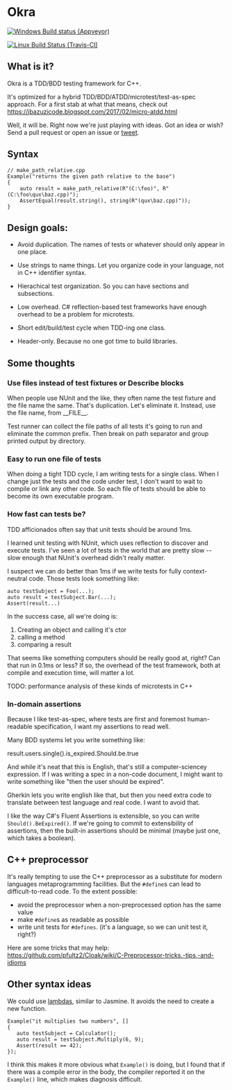 # Okra

[![Windows Build status (Appveyor)](https://ci.appveyor.com/api/projects/status/u80a5vwc2ru4mu0k/branch/master?svg=true)](https://ci.appveyor.com/project/JayBazuzi/okra/branch/master)

[![Linux Build Status (Travis-CI)](https://travis-ci.org/JayBazuzi/Okra.svg?branch=master)](https://travis-ci.org/JayBazuzi/Okra)

## What is it?

Okra is a TDD/BDD testing framework for C++. 

It's optimized for a hybrid TDD/BDD/ATDD/microtest/test-as-spec approach. For a first stab at what that means, check out https://jbazuzicode.blogspot.com/2017/02/micro-atdd.html

Well, it will be. Right now we're just playing with ideas. Got an idea or wish? Send a pull request or open an issue or [tweet](https://twitter.com/jaybazuzi).

## Syntax

```
// make_path_relative.cpp
Example("returns the given path relative to the base")
{
    auto result = make_path_relative(R"(C:\foo)", R"(C:\foo\qux\baz.cpp)");
    AssertEqual(result.string(), string(R"(qux\baz.cpp)"));
}
```

## Design goals:

- Avoid duplication. The names of tests or whatever should only appear in one place.

- Use strings to name things. Let you organize code in your language, not in C++ identifier syntax.

- Hierachical test organization. So you can have sections and subsections.

- Low overhead. C# reflection-based test frameworks have enough overhead to be a problem for microtests.

- Short edit/build/test cycle when TDD-ing one class.

- Header-only. Because no one got time to build libraries.

## Some thoughts

### Use files instead of  test fixtures or Describe blocks

When people use NUnit and the like, they often name the test fixture and the file name the same. That's duplication. Let's eliminate it. Instead, use the file name, from \_\_FILE\_\_.

Test runner can collect the file paths of all tests it's going to run and eliminate the common prefix. Then break on path separator and group printed output by directory.

### Easy to run one file of tests

When doing a tight TDD cycle, I am writing tests for a single class. When I change just the tests and the code under test, I don't want to wait to compile or link any other code. So each file of tests should be able to become its own executable program.

### How fast can tests be?

TDD afficionados often say that unit tests should be around 1ms. 

I learned unit testing with NUnit, which uses reflection to discover and execute tests. I've seen a lot of tests in the world that are pretty slow -- slow enough that NUnit's overhead didn't really matter. 

I suspect we can do better than 1ms if we write tests for fully context-neutral code. Those tests look something like:

```
auto testSubject = Foo(...);
auto result = testSubject.Bar(...);
Assert(result...)
```

In the success case, all we're doing is:

1. Creating an object and calling it's ctor
2. calling a method
3. comparing a result

That seems like something computers should be really good at, right? Can that run in 0.1ms or less? If so, the overhead of the test framework, both at compile and execution time, will matter a lot.

TODO: performance analysis of these kinds of microtests in C++

### In-domain assertions

Because I like test-as-spec, where tests are first and foremost human-readable specification, I want my assertions to read well.

Many BDD systems let you write something like:

   result.users.single().is_expired.Should.be.true
   
And while it's neat that this is English, that's still a computer-sciencey expression. If I was writing a spec in a non-code document, I might want to write something like "then the user should be expired".

Gherkin lets you write english like that, but then you need extra code to translate between test language and real code. I want to avoid that.

I like the way C#'s Fluent Assertions is extensible, so you can write `Should().BeExpired()`. If we're going to commit to extensibility of assertions, then the built-in assertions should be minimal (maybe just one, which takes a boolean).

## C++ preprocessor

It's really tempting to use the C++ preprocessor as a substitute for modern languages metaprogramming facilities. But the `#define`s can lead to difficult-to-read code. To the extent possible:

- avoid the preprocessor when a non-preprocessed option has the same value
- make `#define`s as readable as possible
- write unit tests for `#defines`. (it's a language, so we can unit test it, right?)

Here are some tricks that may help: https://github.com/pfultz2/Cloak/wiki/C-Preprocessor-tricks,-tips,-and-idioms

## Other syntax ideas

We could use [lambdas](http://en.cppreference.com/w/cpp/language/lambda), similar to Jasmine. It avoids the need to create a new function.
```
Example("it multiplies two numbers", []
{
   auto testSubject = Calculator();
   auto result = testSubject.Multiply(6, 9);
   Assert(result == 42);
});
```
I think this makes it more obvious what `Example()` is doing, but I found that if there was a compile error in the body, the compiler reported it on the `Example()` line, which makes diagnosis difficult.
